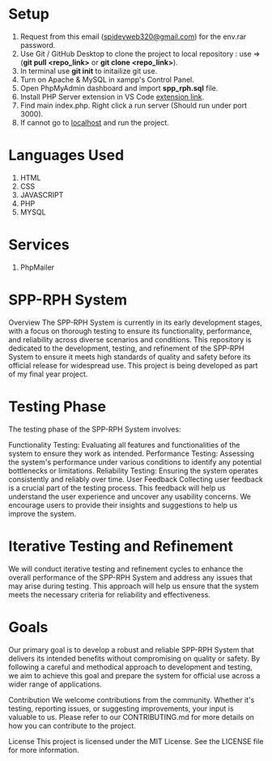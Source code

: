 # Setup
1. Request from this email (spideyweb320@gmail.com) for the env.rar password.
2. Use Git / GitHub Desktop to clone the project to local repository : use => (**git pull <repo_link>** or **git clone <repo_link>**).
3. In terminal use **git init** to initailize git use.
4. Turn on Apache & MySQL in xampp's Control Panel.
5. Open PhpMyAdmin dashboard and import **spp_rph.sql** file.
6. Install PHP Server extension in VS Code [extension link](https://marketplace.visualstudio.com/items?itemName=brapifra.phpserver).
7. Find main index.php. Right click a run server (Should run under port 3000).
8. If cannot go to [localhost](http://localhost/) and run the project.

# Languages Used
1. HTML
2. CSS
3. JAVASCRIPT
4. PHP
5. MYSQL

# Services
1. PhpMailer

# SPP-RPH System
Overview
The SPP-RPH System is currently in its early development stages, with a focus on thorough testing to ensure its functionality, performance, and reliability across diverse scenarios and conditions. This repository is dedicated to the development, testing, and refinement of the SPP-RPH System to ensure it meets high standards of quality and safety before its official release for widespread use. This project is being developed as part of my final year project.

# Testing Phase
The testing phase of the SPP-RPH System involves:

Functionality Testing: Evaluating all features and functionalities of the system to ensure they work as intended.
Performance Testing: Assessing the system's performance under various conditions to identify any potential bottlenecks or limitations.
Reliability Testing: Ensuring the system operates consistently and reliably over time.
User Feedback
Collecting user feedback is a crucial part of the testing process. This feedback will help us understand the user experience and uncover any usability concerns. We encourage users to provide their insights and suggestions to help us improve the system.

# Iterative Testing and Refinement
We will conduct iterative testing and refinement cycles to enhance the overall performance of the SPP-RPH System and address any issues that may arise during testing. This approach will help us ensure that the system meets the necessary criteria for reliability and effectiveness.

# Goals
Our primary goal is to develop a robust and reliable SPP-RPH System that delivers its intended benefits without compromising on quality or safety. By following a careful and methodical approach to development and testing, we aim to achieve this goal and prepare the system for official use across a wider range of applications.

Contribution
We welcome contributions from the community. Whether it's testing, reporting issues, or suggesting improvements, your input is valuable to us. Please refer to our CONTRIBUTING.md for more details on how you can contribute to the project.

License
This project is licensed under the MIT License. See the LICENSE file for more information.
